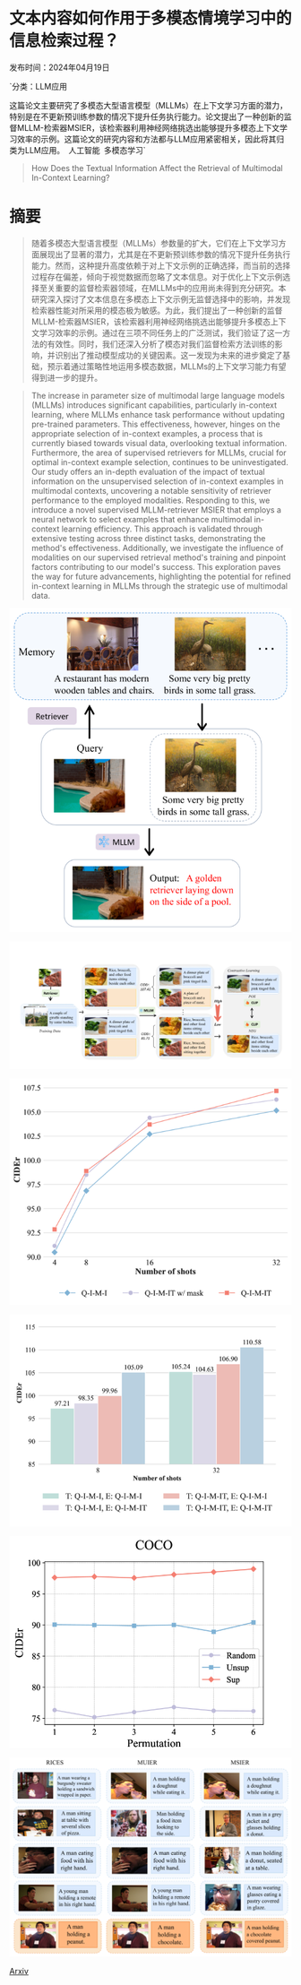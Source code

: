 # 文本内容如何作用于多模态情境学习中的信息检索过程？

发布时间：2024年04月19日

`分类：LLM应用

这篇论文主要研究了多模态大型语言模型（MLLMs）在上下文学习方面的潜力，特别是在不更新预训练参数的情况下提升任务执行能力。论文提出了一种创新的监督MLLM-检索器MSIER，该检索器利用神经网络挑选出能够提升多模态上下文学习效率的示例。这篇论文的研究内容和方法都与LLM应用紧密相关，因此将其归类为LLM应用。` `人工智能` `多模态学习`

> How Does the Textual Information Affect the Retrieval of Multimodal In-Context Learning?

# 摘要

> 随着多模态大型语言模型（MLLMs）参数量的扩大，它们在上下文学习方面展现出了显著的潜力，尤其是在不更新预训练参数的情况下提升任务执行能力。然而，这种提升高度依赖于对上下文示例的正确选择，而当前的选择过程存在偏差，倾向于视觉数据而忽略了文本信息。对于优化上下文示例选择至关重要的监督检索器领域，在MLLMs中的应用尚未得到充分研究。本研究深入探讨了文本信息在多模态上下文示例无监督选择中的影响，并发现检索器性能对所采用的模态极为敏感。为此，我们提出了一种创新的监督MLLM-检索器MSIER，该检索器利用神经网络挑选出能够提升多模态上下文学习效率的示例。通过在三项不同任务上的广泛测试，我们验证了这一方法的有效性。同时，我们还深入分析了模态对我们监督检索方法训练的影响，并识别出了推动模型成功的关键因素。这一发现为未来的进步奠定了基础，预示着通过策略性地运用多模态数据，MLLMs的上下文学习能力有望得到进一步的提升。

> The increase in parameter size of multimodal large language models (MLLMs) introduces significant capabilities, particularly in-context learning, where MLLMs enhance task performance without updating pre-trained parameters. This effectiveness, however, hinges on the appropriate selection of in-context examples, a process that is currently biased towards visual data, overlooking textual information. Furthermore, the area of supervised retrievers for MLLMs, crucial for optimal in-context example selection, continues to be uninvestigated. Our study offers an in-depth evaluation of the impact of textual information on the unsupervised selection of in-context examples in multimodal contexts, uncovering a notable sensitivity of retriever performance to the employed modalities. Responding to this, we introduce a novel supervised MLLM-retriever MSIER that employs a neural network to select examples that enhance multimodal in-context learning efficiency. This approach is validated through extensive testing across three distinct tasks, demonstrating the method's effectiveness. Additionally, we investigate the influence of modalities on our supervised retrieval method's training and pinpoint factors contributing to our model's success. This exploration paves the way for future advancements, highlighting the potential for refined in-context learning in MLLMs through the strategic use of multimodal data.

![文本内容如何作用于多模态情境学习中的信息检索过程？](../../../paper_images/2404.12866/x1.png)

![文本内容如何作用于多模态情境学习中的信息检索过程？](../../../paper_images/2404.12866/x2.png)

![文本内容如何作用于多模态情境学习中的信息检索过程？](../../../paper_images/2404.12866/x3.png)

![文本内容如何作用于多模态情境学习中的信息检索过程？](../../../paper_images/2404.12866/x4.png)

![文本内容如何作用于多模态情境学习中的信息检索过程？](../../../paper_images/2404.12866/x5.png)

![文本内容如何作用于多模态情境学习中的信息检索过程？](../../../paper_images/2404.12866/x6.png)

[Arxiv](https://arxiv.org/abs/2404.12866)